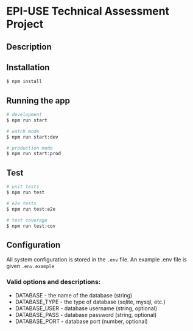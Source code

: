 # EPI-USE Technical Assessment Project

## Description



## Installation

```bash
$ npm install
```

## Running the app

```bash
# development
$ npm run start

# watch mode
$ npm run start:dev

# production mode
$ npm run start:prod
```

## Test

```bash
# unit tests
$ npm run test

# e2e tests
$ npm run test:e2e

# test coverage
$ npm run test:cov
```

## Configuration
All system configuration is stored in the `.env` file.
An example .env file is given `.env.example`

### Valid options and descriptions:
- DATABASE - the name of the database (string)
- DATABASE_TYPE - the type of database (sqlite, mysql, etc.)
- DATABASE_USER - database username (string, optional)
- DATABASE_PASS - database password (string, optional)
- DATABASE_PORT - database port (number, optional)
